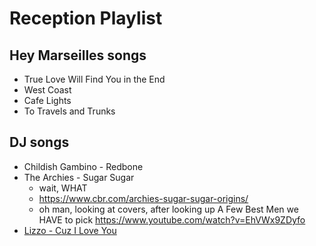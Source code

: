 # Reception Playlist

## Hey Marseilles songs

- True Love Will Find You in the End
- West Coast
- Cafe Lights
- To Travels and Trunks

## DJ songs

- Childish Gambino - Redbone
- The Archies - Sugar Sugar
  - wait, WHAT
  - https://www.cbr.com/archies-sugar-sugar-origins/
  - oh man, looking at covers, after looking up A Few Best Men we HAVE to pick https://www.youtube.com/watch?v=EhVWx9ZDyfo
- [Lizzo - Cuz I Love You](https://www.youtube.com/watch?v=NqjPqsry7no)
